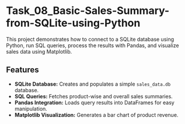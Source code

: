 # Task_08_Basic-Sales-Summary-from-SQLite-using-Python
This project demonstrates how to connect to a SQLite database using Python, run SQL queries, process the results with Pandas, and visualize sales data using Matplotlib.

## Features

* **SQLite Database:** Creates and populates a simple `sales_data.db` database.
* **SQL Queries:** Fetches product-wise and overall sales summaries.
* **Pandas Integration:** Loads query results into DataFrames for easy manipulation.
* **Matplotlib Visualization:** Generates a bar chart of product revenue.
